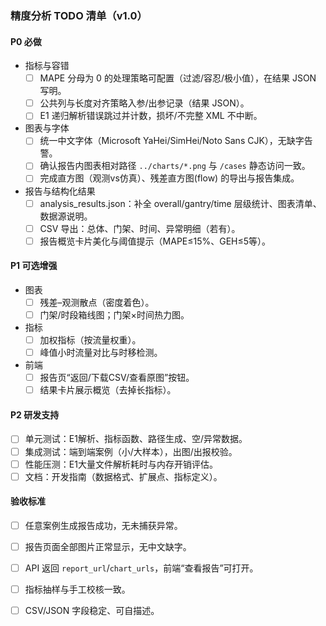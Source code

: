 ### 精度分析 TODO 清单（v1.0）

#### P0 必做
- 指标与容错
  - [ ] MAPE 分母为 0 的处理策略可配置（过滤/容忍/极小值），在结果 JSON 写明。
  - [ ] 公共列与长度对齐策略入参/出参记录（结果 JSON）。
  - [ ] E1 递归解析错误跳过并计数，损坏/不完整 XML 不中断。
- 图表与字体
  - [ ] 统一中文字体（Microsoft YaHei/SimHei/Noto Sans CJK），无缺字告警。
  - [ ] 确认报告内图表相对路径 `../charts/*.png` 与 `/cases` 静态访问一致。
  - [ ] 完成直方图（观测vs仿真）、残差直方图(flow) 的导出与报告集成。
- 报告与结构化结果
  - [ ] analysis_results.json：补全 overall/gantry/time 层级统计、图表清单、数据源说明。
  - [ ] CSV 导出：总体、门架、时间、异常明细（若有）。
  - [ ] 报告概览卡片美化与阈值提示（MAPE≤15%、GEH≤5等）。

#### P1 可选增强
- 图表
  - [ ] 残差–观测散点（密度着色）。
  - [ ] 门架/时段箱线图；门架×时间热力图。
- 指标
  - [ ] 加权指标（按流量权重）。
  - [ ] 峰值小时流量对比与时移检测。
- 前端
  - [ ] 报告页“返回/下载CSV/查看原图”按钮。
  - [ ] 结果卡片展示概览（去掉长指标）。

#### P2 研发支持
- [ ] 单元测试：E1解析、指标函数、路径生成、空/异常数据。
- [ ] 集成测试：端到端案例（小/大样本），出图/出报校验。
- [ ] 性能压测：E1大量文件解析耗时与内存开销评估。
- [ ] 文档：开发指南（数据格式、扩展点、指标定义）。

#### 验收标准
- [ ] 任意案例生成报告成功，无未捕获异常。
- [ ] 报告页面全部图片正常显示，无中文缺字。
- [ ] API 返回 `report_url`/`chart_urls`，前端“查看报告”可打开。
- [ ] 指标抽样与手工校核一致。
- [ ] CSV/JSON 字段稳定、可自描述。


